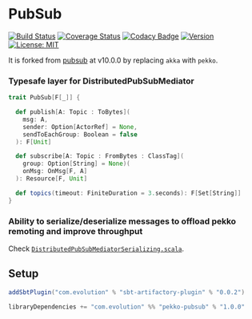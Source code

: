 # PubSub
[![Build Status](https://github.com/evolution-gaming/pekko-pubsub/workflows/CI/badge.svg)](https://github.com/evolution-gaming/pekko-pubsub/actions?query=workflow%3ACI)
[![Coverage Status](https://coveralls.io/repos/github/evolution-gaming/pekko-pubsub/badge.svg?branch=master)](https://coveralls.io/github/evolution-gaming/pekko-pubsub?branch=master)
[![Codacy Badge](https://app.codacy.com/project/badge/Grade/260032c4cece4be08b1c3e79792b39ab)](https://app.codacy.com/gh/evolution-gaming/pekko-pubsub/dashboard?utm_source=gh&utm_medium=referral&utm_content=&utm_campaign=Badge_grade)
[![Version](https://img.shields.io/badge/version-click-blue)](https://evolution.jfrog.io/artifactory/api/search/latestVersion?g=com.evolution&a=pekko-pubsub_2.13&repos=public)
[![License: MIT](https://img.shields.io/badge/License-MIT-yellowgreen.svg)](https://opensource.org/licenses/MIT)

It is forked from [pubsub](https://github.com/evolution-gaming/pekko-pubsub) at v10.0.0 by replacing `akka` with `pekko`.

### Typesafe layer for DistributedPubSubMediator

```scala
trait PubSub[F[_]] {

  def publish[A: Topic : ToBytes](
    msg: A,
    sender: Option[ActorRef] = None,
    sendToEachGroup: Boolean = false
  ): F[Unit]

  def subscribe[A: Topic : FromBytes : ClassTag](
    group: Option[String] = None)(
    onMsg: OnMsg[F, A]
  ): Resource[F, Unit]

  def topics(timeout: FiniteDuration = 3.seconds): F[Set[String]]
}
```

### Ability to serialize/deserialize messages to offload pekko remoting and improve throughput

Check [`DistributedPubSubMediatorSerializing.scala`](src/main/scala/org/apache/pekko/cluster/pubsub/DistributedPubSubMediatorSerializing.scala).

## Setup

```scala
addSbtPlugin("com.evolution" % "sbt-artifactory-plugin" % "0.0.2")

libraryDependencies += "com.evolution" %% "pekko-pubsub" % "1.0.0"
```
